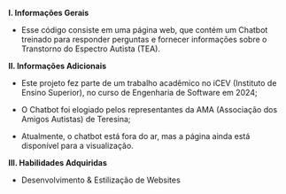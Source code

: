 **I. Informações Gerais**

- Esse código consiste em uma página web, que contém um Chatbot treinado para responder perguntas e fornecer informações sobre o Transtorno do Espectro Autista (TEA).


**II. Informações Adicionais**

- Este projeto fez parte de um trabalho acadêmico no iCEV (Instituto de Ensino Superior), no curso de Engenharia de Software em 2024;
 
- O Chatbot foi elogiado pelos representantes da AMA (Associação dos Amigos Autistas) de Teresina;

- Atualmente, o chatbot está fora do ar, mas a página ainda está disponível para a visualização.

**III. Habilidades Adquiridas**

 - Desenvolvimento & Estilização de Websites




